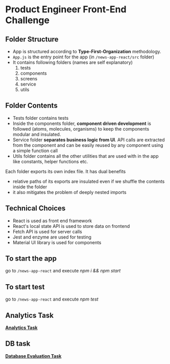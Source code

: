 # Product Engineer Front-End Challenge

## Folder Structure

- App is structured according to **Type-First-Organization** methodology.
- `App.js` is the entry point for the app (in `/news-app-react/src` folder)
- It contains following folders (names are self explanatory)
  1. tests
  2. components
  3. screens
  4. service
  5. utils

## Folder Contents

- Tests folder contains tests
- Inside the components folder, **component driven development** is followed (atoms, molecules, organisms) to keep the components modular and insulated.
- Service folder **separates business logic from UI**. API calls are extracted from the component and can be easily reused by any component using a simple function call
- Utils folder contains all the other utilities that are used with in the app like constants, helper functions etc.

Each folder exports its own index file. It has dual benefits

- relative paths of its exports are insulated even if we shuffle the contents inside the folder
- it also mitigates the problem of deeply nested imports

## Technical Choices

- React is used as front end framework
- React's local state API is used to store data on frontend
- Fetch API is used for server calls
- Jest and enzyme are used for testing
- Material UI library is used for components

## To start the app

go to `/news-app-react` and execute _npm i && npm start_

## To start test

go to `/news-app-react` and execute _npm test_

## Analytics Task

**[Analytics Task](ANALYTICS.md)**

## DB task

**[Database Evaluation Task](DB-Task.md)**

